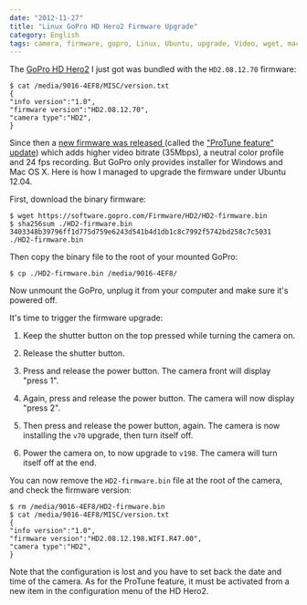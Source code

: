 ```yaml
---
date: "2012-11-27"
title: "Linux GoPro HD Hero2 Firmware Upgrade"
category: English
tags: camera, firmware, gopro, Linux, Ubuntu, upgrade, Video, wget, macOS
---
```


The [GoPro HD Hero2](https://amzn.com/B005WY3TI4/?tag=kevideld-20) I just got
was bundled with the `HD2.08.12.70` firmware:

```shell-session
$ cat /media/9016-4EF8/MISC/version.txt
{
"info version":"1.0",
"firmware version":"HD2.08.12.70",
"camera type":"HD2",
}
```

Since then a [new firmware was released
](https://gopro.com/support/hd-hero2-firmware-update/) (called the ["ProTune
feature" update](https://gopro.com/software-app/cineform-studio/)) which adds
higher video bitrate (35Mbps), a neutral color profile and 24 fps recording.
But GoPro only provides installer for Windows and Mac OS X. Here is how I
managed to upgrade the firmware under Ubuntu 12.04.

First, download the binary firmware:

```shell-session
$ wget https://software.gopro.com/Firmware/HD2/HD2-firmware.bin
$ sha256sum ./HD2-firmware.bin
3403348b39796ff1d775d759e6243d541b4d1db1c8c7992f5742bd258c7c5031  ./HD2-firmware.bin
```

Then copy the binary file to the root of your mounted GoPro:

```shell-session
$ cp ./HD2-firmware.bin /media/9016-4EF8/
```

Now unmount the GoPro, unplug it from your computer and make sure it's powered
off.

It's time to trigger the firmware upgrade:

  1. Keep the shutter button on the top pressed while turning the camera on.

  2. Release the shutter button.

  3. Press and release the power button. The camera front will display "press
  1".

  4. Again, press and release the power button. The camera will now display
  "press 2".

  5. Then press and release the power button, again. The camera is now
  installing the `v70` upgrade, then turn itself off.

  6. Power the camera on, to now upgrade to `v198`. The camera will turn itself
  off at the end.

You can now remove the `HD2-firmware.bin` file at the root of the camera, and
check the firmware version:

```shell-session
$ rm /media/9016-4EF8/HD2-firmware.bin
$ cat /media/9016-4EF8/MISC/version.txt
{
"info version":"1.0",
"firmware version":"HD2.08.12.198.WIFI.R47.00",
"camera type":"HD2",
}
```

Note that the configuration is lost and you have to set back the date and time
of the camera. As for the ProTune feature, it must be activated from a new item
in the configuration menu of the HD Hero2.
